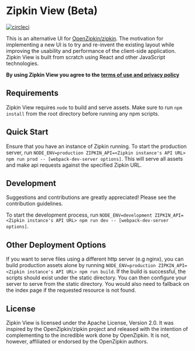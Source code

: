 # Zipkin View (Beta)

[![circleci](https://circleci.com/gh/msindwan/zipkin-view.svg?style=shield&circle-token=:circle-token)](https://circleci.com/gh/msindwan/zipkin-view)

This is an alternative UI for [OpenZipkin/zipkin](https://github.com/openzipkin/zipkin). The motivation for implementing
a new UI is to try and re-invent the existing layout while improving the usability and performance of the client-side
application. Zipkin View is built from scratch using React and other JavaScript technologies.

**By using Zipkin View you agree to the [terms of use and privacy policy](
    https://github.com/msindwan/zipkin-view/wiki/Terms-of-Use-and-Privacy-Policy)**

## Requirements

Zipkin View requires `node` to build and serve assets. Make sure to run `npm install` from the root directory before running any
npm scripts.

## Quick Start

Ensure that you have an instance of Zipkin running. To start the production server, run
`NODE_ENV=production ZIPKIN_API=<Zipkin instance's API URL> npm run prod -- [webpack-dev-server options]`. This will serve all
assets and make api requests against the specified Zipkin URL.

## Development

Suggestions and contributions are greatly appreciated! Please see the contribution guidelines.

To start the development process, run
`NODE_ENV=development ZIPKIN_API=<Zipkin instance's API URL> npm run dev -- [webpack-dev-server options]`.

## Other Deployment Options

If you want to serve files using a different http server (e.g nginx), you can build production assets alone by running
`NODE_ENV=production ZIPKIN_API=<Zipkin instance's API URL> npm run build`. If the build is successful, the scripts should exist
under the static directory. You can then configure your server to serve from the static directory. You would also need to fallback
on the index page if the requested resource is not found.

## License

Zipkin View is licensed under the Apache License, Version 2.0. It was inspired by the OpenZipkin/zipkin project and
released with the intention of complementing to the incredible work done by OpenZipkin. It is not, however, affiliated
or endorsed by the OpenZipkin authors.

